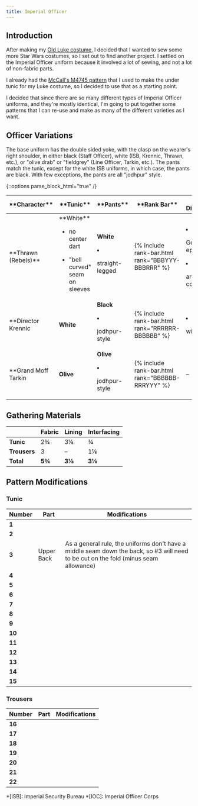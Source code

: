 ```yaml
---
title: Imperial Officer
---
```


<link rel="stylesheet" type="text/css" href="{{ '/assets/css/imperial-officer.css?v=' | append: site.github.build_revision | relative_url }}" />

## Introduction

After making my [Old Luke costume](/costuming/luke-tfa.html), I decided that I wanted to sew some more Star Wars costumes, so I set out to find another project. I settled on the Imperial Officer uniform because it involved a lot of sewing, and not a lot of non-fabric parts.

I already had the [McCall's M4745 pattern](https://mccallpattern.mccall.com/m4745) that I used to make the under tunic for my Luke costume, so I decided to use that as a starting point.

I decided that since there are so many different types of Imperial Officer uniforms, and they're mostly identical, I'm going to put together some patterns that I can re-use and make as many of the different varieties as I want.

## Officer Variations
The base uniform has the double sided yoke, with the clasp on the wearer's right shoulder, in either black (Staff Officer), white (ISB, Krennic, Thrawn, etc.), or "olive drab" or "fieldgrey" (Line Officer, Tarkin, etc.). The pants match the tunic, except for the white ISB uniforms, in which case, the pants are black. With few exceptions, the pants are all "jodhpur" style.

{::options parse_block_html="true" /}
<table>
	<thead>
		<tr>
			<th>**Character**</th>
			<th>**Tunic**</th>
			<th>**Pants**</th>
			<th>**Rank Bar**</th>
			<th>**Other Differences**</th>
		</tr>
	</thead>
	<tbody>
		<tr>
			<td>**Thrawn (Rebels)**</td>
			<td>
**White**

* no center dart
* "bell curved" seam on sleeves
			</td>
			<td>
**White**

* straight-legged
			</td>
			<td>{% include rank-bar.html rank="BBBYYY-BBBRRR" %}</td>
			<td>
* Golden epaulets
* arrows on collar
			</td>
		</tr>
		<tr>
			<td>**Director Krennic</td>
			<td>**White**</td>
			<td>
**Black**

* jodhpur-style
			</td>
			<td>{% include rank-bar.html rank="RRRRRR-BBBBBB" %}</td>
			<td>
* with cape
			</td>
		</tr>
		<tr>
			<td>**Grand Moff Tarkin</td>
			<td>**Olive**</td>
			<td>
**Olive**

* jodhpur-style
			</td>
			<td>{% include rank-bar.html rank="BBBBBB-RRRYYY" %}</td>
			<td>–</td>
		</tr>
	</tbody>
</table>

## Gathering Materials

|  | **Fabric** | **Lining** | **Interfacing** |
|---|---|---|---|
| **Tunic** | 2¾ | 3⅛ | ¾ |
| **Trousers** | 3 | – | 1⅛ |
| **Total** | **5¾** | **3⅛** | **3⅛** |

## Pattern Modifications

### Tunic

| Number | Part | Modifications |
|---|---|---|
| **1** |  |  |
| **2** |  |  |
| **3** | Upper Back | As a general rule, the uniforms don't have a middle seam down the back, so #3 will need to be cut on the fold (minus seam allowance) |
| **4** |  |  |
| **5** |  |  |
| **6** |  |  |
| **7** |  |  |
| **8** |  |  |
| **9** |  |  |
| **10** |  |  |
| **11** |  |  |
| **12** |  |  |
| **13** |  |  |
| **14** |  |  |
| **15** |  |  |

### Trousers

| Number | Part | Modifications |
|---|---|---|
| **16** |  |  |
| **17** |  |  |
| **18** |  |  |
| **19** |  |  |
| **20** |  |  |
| **21** |  |  |
| **22** |  |  |

*[ISB]: Imperial Security Bureau
*[IOC]: Imperial Officer Corps

<script type="text/javascript" src="{{ '/assets/js/imperial-officer.js?v=' | append: site.github.build_revision | relative_url }}"></script>
